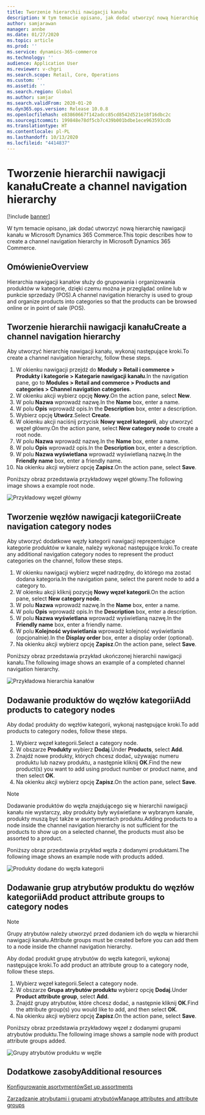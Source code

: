 ```yaml
---
title: Tworzenie hierarchii nawigacji kanału
description: W tym temacie opisano, jak dodać utworzyć nową hierarchię nawigacji kanału w Microsoft Dynamics 365 Commerce.
author: samjarawan
manager: annbe
ms.date: 01/27/2020
ms.topic: article
ms.prod: ''
ms.service: dynamics-365-commerce
ms.technology: ''
audience: Application User
ms.reviewer: v-chgri
ms.search.scope: Retail, Core, Operations
ms.custom: ''
ms.assetid: ''
ms.search.region: Global
ms.author: samjar
ms.search.validFrom: 2020-01-20
ms.dyn365.ops.version: Release 10.0.8
ms.openlocfilehash: e83860667f142adcc85cd8542d521e18f16dbc2c
ms.sourcegitcommit: 199848e78df5cb7c439b001bdbe1ece963593cdb
ms.translationtype: HT
ms.contentlocale: pl-PL
ms.lasthandoff: 10/13/2020
ms.locfileid: "4414837"
---
```

# <a name="create-a-channel-navigation-hierarchy"></a><span data-ttu-id="4dd3a-103">Tworzenie hierarchii nawigacji kanału</span><span class="sxs-lookup"><span data-stu-id="4dd3a-103">Create a channel navigation hierarchy</span></span>


[!include [banner](includes/banner.md)]

<span data-ttu-id="4dd3a-104">W tym temacie opisano, jak dodać utworzyć nową hierarchię nawigacji kanału w Microsoft Dynamics 365 Commerce.</span><span class="sxs-lookup"><span data-stu-id="4dd3a-104">This topic describes how to create a channel navigation hierarchy in Microsoft Dynamics 365 Commerce.</span></span>

## <a name="overview"></a><span data-ttu-id="4dd3a-105">Omówienie</span><span class="sxs-lookup"><span data-stu-id="4dd3a-105">Overview</span></span>

<span data-ttu-id="4dd3a-106">Hierarchia nawigacji kanałów służy do grupowania i organizowania produktów w kategorie, dzięki czemu można je przeglądać online lub w punkcie sprzedaży (POS).</span><span class="sxs-lookup"><span data-stu-id="4dd3a-106">A channel navigation hierarchy is used to group and organize products into categories so that the products can be browsed online or in point of sale (POS).</span></span>

## <a name="create-a-channel-navigation-hierarchy"></a><span data-ttu-id="4dd3a-107">Tworzenie hierarchii nawigacji kanału</span><span class="sxs-lookup"><span data-stu-id="4dd3a-107">Create a channel navigation hierarchy</span></span>

<span data-ttu-id="4dd3a-108">Aby utworzyć hierarchię nawigacji kanału, wykonaj następujące kroki.</span><span class="sxs-lookup"><span data-stu-id="4dd3a-108">To create a channel navigation hierarchy, follow these steps.</span></span>

1. <span data-ttu-id="4dd3a-109">W okienku nawigacji przejdź do **Moduły \> Retail i commerce \> Produkty i kategorie \> Kategarie nawigacji kanału**.</span><span class="sxs-lookup"><span data-stu-id="4dd3a-109">In the navigation pane, go to **Modules \> Retail and commerce \> Products and categories \> Channel navigation categories**.</span></span>
1. <span data-ttu-id="4dd3a-110">W okienku akcji wybierz opcję **Nowy**.</span><span class="sxs-lookup"><span data-stu-id="4dd3a-110">On the action pane, select **New**.</span></span>
1. <span data-ttu-id="4dd3a-111">W polu **Nazwa** wprowadź nazwę.</span><span class="sxs-lookup"><span data-stu-id="4dd3a-111">In the **Name** box, enter a name.</span></span>
1. <span data-ttu-id="4dd3a-112">W polu **Opis** wprowadź opis.</span><span class="sxs-lookup"><span data-stu-id="4dd3a-112">In the **Description** box, enter a description.</span></span>
1. <span data-ttu-id="4dd3a-113">Wybierz opcję **Utwórz**.</span><span class="sxs-lookup"><span data-stu-id="4dd3a-113">Select **Create**.</span></span>
1. <span data-ttu-id="4dd3a-114">W okienku akcji naciśnij przycisk **Nowy węzeł kategorii**, aby utworzyć węzeł główny.</span><span class="sxs-lookup"><span data-stu-id="4dd3a-114">On the action pane, select **New category node** to create a root node.</span></span>
1. <span data-ttu-id="4dd3a-115">W polu **Nazwa** wprowadź nazwę.</span><span class="sxs-lookup"><span data-stu-id="4dd3a-115">In the **Name** box, enter a name.</span></span>
1. <span data-ttu-id="4dd3a-116">W polu **Opis** wprowadź opis.</span><span class="sxs-lookup"><span data-stu-id="4dd3a-116">In the **Description** box, enter a description.</span></span>
1. <span data-ttu-id="4dd3a-117">W polu **Nazwa wyświetlana** wprowadź wyświetlaną nazwę.</span><span class="sxs-lookup"><span data-stu-id="4dd3a-117">In the **Friendly name** box, enter a friendly name.</span></span>
1. <span data-ttu-id="4dd3a-118">Na okienku akcji wybierz opcję **Zapisz**.</span><span class="sxs-lookup"><span data-stu-id="4dd3a-118">On the action pane, select **Save**.</span></span>

<span data-ttu-id="4dd3a-119">Poniższy obraz przedstawia przykładowy węzeł główny.</span><span class="sxs-lookup"><span data-stu-id="4dd3a-119">The following image shows a example root node.</span></span>

![Przykładowy węzeł główny](media/create-channel-hierarchy-1.png)

## <a name="create-navigation-category-nodes"></a><span data-ttu-id="4dd3a-121">Tworzenie węzłów nawigacji kategorii</span><span class="sxs-lookup"><span data-stu-id="4dd3a-121">Create navigation category nodes</span></span>

<span data-ttu-id="4dd3a-122">Aby utworzyć dodatkowe węzły kategorii nawigacji reprezentujące kategorie produktów w kanale, należy wykonać następujące kroki.</span><span class="sxs-lookup"><span data-stu-id="4dd3a-122">To create any additional navigation category nodes to represent the product categories on the channel, follow these steps.</span></span>

1. <span data-ttu-id="4dd3a-123">W okienku nawigacji wybierz węzeł nadrzędny, do którego ma zostać dodana kategoria.</span><span class="sxs-lookup"><span data-stu-id="4dd3a-123">In the navigation pane, select the parent node to add a category to.</span></span>
1. <span data-ttu-id="4dd3a-124">W okienku akcji kliknij pozycję **Nowy węzeł kategorii**.</span><span class="sxs-lookup"><span data-stu-id="4dd3a-124">On the action pane, select **New category node**.</span></span>
1. <span data-ttu-id="4dd3a-125">W polu **Nazwa** wprowadź nazwę.</span><span class="sxs-lookup"><span data-stu-id="4dd3a-125">In the **Name** box, enter a name.</span></span>
1. <span data-ttu-id="4dd3a-126">W polu **Opis** wprowadź opis.</span><span class="sxs-lookup"><span data-stu-id="4dd3a-126">In the **Description** box, enter a description.</span></span>
1. <span data-ttu-id="4dd3a-127">W polu **Nazwa wyświetlana** wprowadź wyświetlaną nazwę.</span><span class="sxs-lookup"><span data-stu-id="4dd3a-127">In the **Friendly name** box, enter a friendly name.</span></span>
1. <span data-ttu-id="4dd3a-128">W polu **Kolejność wyświetlania** wprowadź kolejność wyświetlania (opcjonalnie).</span><span class="sxs-lookup"><span data-stu-id="4dd3a-128">In the **Display order** box, enter a display order (optional).</span></span>
1. <span data-ttu-id="4dd3a-129">Na okienku akcji wybierz opcję **Zapisz**.</span><span class="sxs-lookup"><span data-stu-id="4dd3a-129">On the action pane, select **Save**.</span></span>

<span data-ttu-id="4dd3a-130">Poniższy obraz przedstawia przykład ukończonej hierarchii nawigacji kanału.</span><span class="sxs-lookup"><span data-stu-id="4dd3a-130">The following image shows an example of a completed channel navigation hierarchy.</span></span>

![Przykładowa hierarchia kanałów](media/create-channel-hierarchy-2.png)

## <a name="add-products-to-category-nodes"></a><span data-ttu-id="4dd3a-132">Dodawanie produktów do węzłów kategorii</span><span class="sxs-lookup"><span data-stu-id="4dd3a-132">Add products to category nodes</span></span>

<span data-ttu-id="4dd3a-133">Aby dodać produkty do węzłów kategorii, wykonaj następujące kroki.</span><span class="sxs-lookup"><span data-stu-id="4dd3a-133">To add products to category nodes, follow these steps.</span></span>

1. <span data-ttu-id="4dd3a-134">Wybierz węzeł kategorii.</span><span class="sxs-lookup"><span data-stu-id="4dd3a-134">Select a category node.</span></span>
1. <span data-ttu-id="4dd3a-135">W obszarze **Produkty** wybierz **Dodaj**.</span><span class="sxs-lookup"><span data-stu-id="4dd3a-135">Under **Products**, select **Add**.</span></span>
1. <span data-ttu-id="4dd3a-136">Znajdź nowe produkty, których chcesz dodać, używając numeru produktu lub nazwy produktu, a następnie kliknij **OK**.</span><span class="sxs-lookup"><span data-stu-id="4dd3a-136">Find the new product(s) you want to add using product number or product name, and then select **OK**.</span></span>
1. <span data-ttu-id="4dd3a-137">Na okienku akcji wybierz opcję **Zapisz**.</span><span class="sxs-lookup"><span data-stu-id="4dd3a-137">On the action pane, select **Save**.</span></span>

> [!NOTE]
> <span data-ttu-id="4dd3a-138">Dodawanie produktów do węzła znajdującego się w hierarchii nawigacji kanału nie wystarczy, aby produkty były wyświetlane w wybranym kanale, produkty muszą być także w asortymentach produktu.</span><span class="sxs-lookup"><span data-stu-id="4dd3a-138">Adding products to a node inside the channel navigation hierarchy is not sufficient for the products to show up on a selected channel, the products must also be assorted to a product.</span></span>

<span data-ttu-id="4dd3a-139">Poniższy obraz przedstawia przykład węzła z dodanymi produktami.</span><span class="sxs-lookup"><span data-stu-id="4dd3a-139">The following image shows an example node with products added.</span></span>

![Produkty dodane do węzła kategorii](media/create-channel-hierarchy-3.png)

## <a name="add-product-attribute-groups-to-category-nodes"></a><span data-ttu-id="4dd3a-141">Dodawanie grup atrybutów produktu do węzłów kategorii</span><span class="sxs-lookup"><span data-stu-id="4dd3a-141">Add product attribute groups to category nodes</span></span>

> [!NOTE]
> <span data-ttu-id="4dd3a-142">Grupy atrybutów należy utworzyć przed dodaniem ich do węzła w hierarchii nawigacji kanału.</span><span class="sxs-lookup"><span data-stu-id="4dd3a-142">Attribute groups must be created before you can add them to a node inside the channel navigation hierarchy.</span></span>

<span data-ttu-id="4dd3a-143">Aby dodać produkt grupę atrybutów do węzła kategorii, wykonaj następujące kroki.</span><span class="sxs-lookup"><span data-stu-id="4dd3a-143">To add product an attribute group to a category node, follow these steps.</span></span>

1. <span data-ttu-id="4dd3a-144">Wybierz węzeł kategorii.</span><span class="sxs-lookup"><span data-stu-id="4dd3a-144">Select a category node.</span></span>
1. <span data-ttu-id="4dd3a-145">W obszarze **Grupa atrybutów produktu** wybierz opcję **Dodaj**.</span><span class="sxs-lookup"><span data-stu-id="4dd3a-145">Under **Product attribute group**, select **Add**.</span></span>
1. <span data-ttu-id="4dd3a-146">Znajdź grupy atrybutów, które chcesz dodać, a następnie kliknij **OK**.</span><span class="sxs-lookup"><span data-stu-id="4dd3a-146">Find the attribute group(s) you would like to add, and then select **OK**.</span></span>
1. <span data-ttu-id="4dd3a-147">Na okienku akcji wybierz opcję **Zapisz**.</span><span class="sxs-lookup"><span data-stu-id="4dd3a-147">On the action pane, select **Save**.</span></span>

<span data-ttu-id="4dd3a-148">Poniższy obraz przedstawia przykładowy węzeł z dodanymi grupami atrybutów produktu.</span><span class="sxs-lookup"><span data-stu-id="4dd3a-148">The following image shows a sample node with product attribute groups added.</span></span>

![Grupy atrybutów produktu w węźle](media/create-channel-hierarchy-4.png)

## <a name="additional-resources"></a><span data-ttu-id="4dd3a-150">Dodatkowe zasoby</span><span class="sxs-lookup"><span data-stu-id="4dd3a-150">Additional resources</span></span>

[<span data-ttu-id="4dd3a-151">Konfigurowanie asortymentów</span><span class="sxs-lookup"><span data-stu-id="4dd3a-151">Set up assortments</span></span>](set-up-assortments.md)

[<span data-ttu-id="4dd3a-152">Zarządzanie atrybutami i grupami atrybutów</span><span class="sxs-lookup"><span data-stu-id="4dd3a-152">Manage attributes and attribute groups</span></span>](attribute-attributegroups-lifecycle.md)
